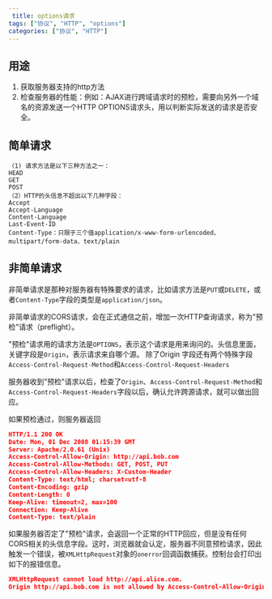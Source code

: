 ```yaml
---
 title: options请求
tags: ["协议", "HTTP", "options"]
categories: ["协议", "HTTP"]
---
```


<!--more-->

## 用途

1. 获取服务器支持的http方法
2. 检查服务器的性能：例如：AJAX进行跨域请求时的预检，需要向另外一个域名的资源发送一个HTTP OPTIONS请求头，用以判断实际发送的请求是否安全。 

## 简单请求

```
（1) 请求方法是以下三种方法之一：
HEAD
GET
POST
（2）HTTP的头信息不超出以下几种字段：
Accept
Accept-Language
Content-Language
Last-Event-ID
Content-Type：只限于三个值application/x-www-form-urlencoded、multipart/form-data、text/plain
```

## 非简单请求

非简单请求是那种对服务器有特殊要求的请求，比如请求方法是`PUT`或`DELETE`，或者`Content-Type`字段的类型是`application/json`。 

非简单请求的CORS请求，会在正式通信之前，增加一次HTTP查询请求，称为"预检"请求（preflight）。 

"预检"请求用的请求方法是`OPTIONS`，表示这个请求是用来询问的。头信息里面，关键字段是`Origin`，表示请求来自哪个源。 除了Origin 字段还有两个特殊字段`Access-Control-Request-Method`和`Access-Control-Request-Headers`

服务器收到"预检"请求以后，检查了`Origin`、`Access-Control-Request-Method`和`Access-Control-Request-Headers`字段以后，确认允许跨源请求，就可以做出回应。 

如果预检通过，则服务器返回

```json
HTTP/1.1 200 OK
Date: Mon, 01 Dec 2008 01:15:39 GMT
Server: Apache/2.0.61 (Unix)
Access-Control-Allow-Origin: http://api.bob.com
Access-Control-Allow-Methods: GET, POST, PUT
Access-Control-Allow-Headers: X-Custom-Header
Content-Type: text/html; charset=utf-8
Content-Encoding: gzip
Content-Length: 0
Keep-Alive: timeout=2, max=100
Connection: Keep-Alive
Content-Type: text/plain
```



如果服务器否定了"预检"请求，会返回一个正常的HTTP回应，但是没有任何CORS相关的头信息字段。这时，浏览器就会认定，服务器不同意预检请求，因此触发一个错误，被`XMLHttpRequest`对象的`onerror`回调函数捕获。控制台会打印出如下的报错信息。 

```json
XMLHttpRequest cannot load http://api.alice.com.
Origin http://api.bob.com is not allowed by Access-Control-Allow-Origin.
```

